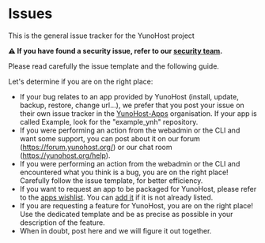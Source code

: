 # Issues
This is the general issue tracker for the YunoHost project

**:warning: If you have found a security issue, refer to our [security team](https://yunohost.org/security_team).**

Please read carefully the issue template and the following guide.

Let's determine if you are on the right place:
   - If your bug relates to an app provided by YunoHost (install, update, backup, restore, change url...), we prefer that you post your issue on their own issue tracker in the [YunoHost-Apps](https://github.com/YunoHost-Apps) organisation. If your app is called Example, look for the "example_ynh" repository.
   - If you were performing an action from the webadmin or the CLI and want some support, you can post about it on our forum (https://forum.yunohost.org/) or our chat room (https://yunohost.org/help).
   - If you were performing an action from the webadmin or the CLI and encountered what you think is a bug, you are on the right place! Carefully follow the issue template, for better efficiency.
   - If you want to request an app to be packaged for YunoHost, please refer to the [apps wishlist](https://yunohost.org/apps_wishlist). You can [add it](https://github.com/yunohost/doc/blob/master/pages/02.applications/04.wishlist/apps_wishlist.md) if it is not already listed.
   - If you are requesting a feature for YunoHost, you are on the right place! Use the dedicated template and be as precise as possible in your description of the feature.
   - When in doubt, post here and we will figure it out together.
